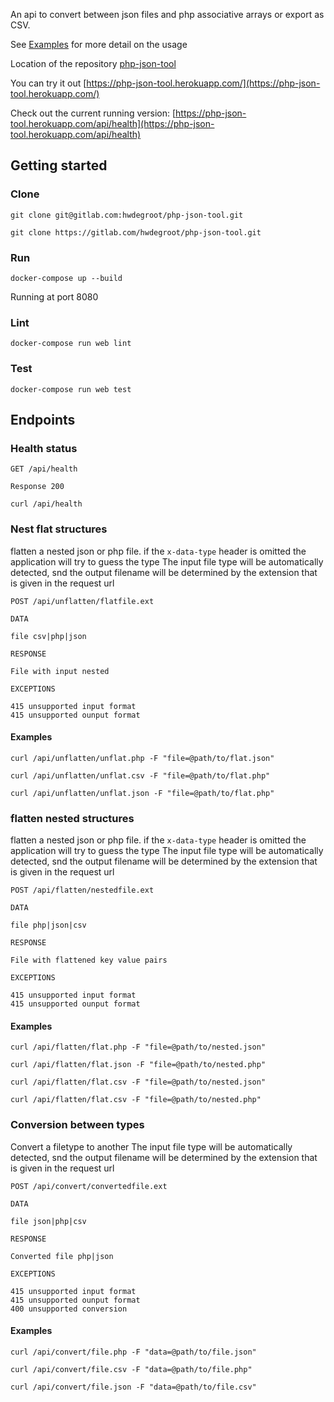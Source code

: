An api to convert between json files and php associative arrays or export as CSV.

See [Examples](#endpoints) for more detail on the usage

Location of the repository [php-json-tool](https://gitlab.com/hwdegroot/php-json-tool)

You can try it out [https://php-json-tool.herokuapp.com/](https://php-json-tool.herokuapp.com/)

Check out the current running version: [https://php-json-tool.herokuapp.com/api/health](https://php-json-tool.herokuapp.com/api/health)

## Getting started

### Clone

```
git clone git@gitlab.com:hwdegroot/php-json-tool.git

git clone https://gitlab.com/hwdegroot/php-json-tool.git
```

### Run

```
docker-compose up --build
```

Running at port 8080

### Lint

```
docker-compose run web lint
```

### Test

```
docker-compose run web test
```

## Endpoints

### Health status

```
GET /api/health

Response 200
```
`curl /api/health`


### Nest flat structures

flatten a nested json or php file. if the `x-data-type` header is omitted the application will try to guess the type
The input file type will be automatically detected, snd the output filename will be determined by the extension that
is given in the request url



```
POST /api/unflatten/flatfile.ext

DATA

file csv|php|json

RESPONSE

File with input nested

EXCEPTIONS

415 unsupported input format
415 unsupported ounput format
```

#### Examples

`curl /api/unflatten/unflat.php -F "file=@path/to/flat.json"`

`curl /api/unflatten/unflat.csv -F "file=@path/to/flat.php"`

`curl /api/unflatten/unflat.json -F "file=@path/to/flat.php"`


### flatten nested structures

flatten a nested json or php file. if the `x-data-type` header is omitted the application will try to guess the type
The input file type will be automatically detected, snd the output filename will be determined by the extension that
is given in the request url

```
POST /api/flatten/nestedfile.ext

DATA

file php|json|csv

RESPONSE

File with flattened key value pairs

EXCEPTIONS

415 unsupported input format
415 unsupported ounput format
```

#### Examples

`curl /api/flatten/flat.php -F "file=@path/to/nested.json"`

`curl /api/flatten/flat.json -F "file=@path/to/nested.php"`

`curl /api/flatten/flat.csv -F "file=@path/to/nested.json"`

`curl /api/flatten/flat.csv -F "file=@path/to/nested.php"`


### Conversion between types

Convert a filetype to another
The input file type will be automatically detected, snd the output filename will be determined by the extension that
is given in the request url

```
POST /api/convert/convertedfile.ext

DATA

file json|php|csv

RESPONSE

Converted file php|json

EXCEPTIONS

415 unsupported input format
415 unsupported ounput format
400 unsupported conversion
```


#### Examples

`curl /api/convert/file.php -F "data=@path/to/file.json"`

`curl /api/convert/file.csv -F "data=@path/to/file.php"`

`curl /api/convert/file.json -F "data=@path/to/file.csv"`

